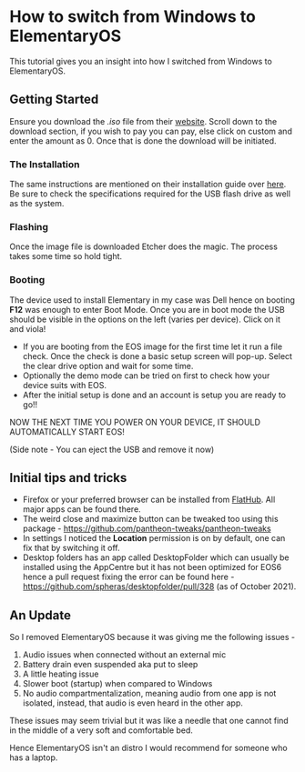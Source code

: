 # How to switch from Windows to ElementaryOS
This tutorial gives you an insight into how I switched from Windows to ElementaryOS.

## Getting Started
Ensure you download the *.iso* file from their [website](https://elementary.io/). Scroll down to the download section, if you wish to pay you can pay, else click on custom and enter the amount as 0. Once that is done the download will be initiated.

### The Installation
The same instructions are mentioned on their installation guide over [here](https://elementary.io/docs/installation#installation). Be sure to check the specifications required for the USB flash drive as well as the system.

### Flashing
Once the image file is downloaded Etcher does the magic. The process takes some time so hold tight.

### Booting
The device used to install Elementary in my case was Dell hence on booting **F12** was enough to enter Boot Mode. Once you are in boot mode the USB should be visible in the options on the left (varies per device). Click on it and viola!

- If you are booting from the EOS image for the first time let it run a file check. Once the check is done a basic setup screen will pop-up. Select the clear drive option and wait for some time. 
- Optionally the demo mode can be tried on first to check how your device suits with EOS.
- After the initial setup is done and an account is setup you are ready to go!!

NOW THE NEXT TIME YOU POWER ON YOUR DEVICE, IT SHOULD AUTOMATICALLY START EOS!

(Side note - You can eject the USB and remove it now)

## Initial tips and tricks
 - Firefox or your preferred browser can be installed from [FlatHub](https://flathub.org/home). All major apps can be found there.
 - The weird close and maximize button can be tweaked too using this package - https://github.com/pantheon-tweaks/pantheon-tweaks
 - In settings I noticed the **Location** permission is on by default, one can fix that by switching it off.
 - Desktop folders has an app called DesktopFolder which can usually be installed using the AppCentre but it has not been optimized for EOS6 hence a pull request fixing the error can be found here - https://github.com/spheras/desktopfolder/pull/328 (as of October 2021).

## An Update
So I removed ElementaryOS because it was giving me the following issues -

1. Audio issues when connected without an external mic
2. Battery drain even suspended aka put to sleep
3. A little heating issue
4. Slower boot (startup) when compared to Windows
5. No audio compartmentalization, meaning audio from one app is not isolated, instead, that audio is even heard in the other app.

These issues may seem trivial but it was like a needle that one cannot find in the middle of a very soft and comfortable bed.

Hence ElementaryOS isn't an distro I would recommend for someone who has a laptop.